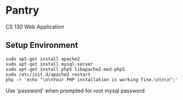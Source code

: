 # Pantry
CS 130 Web Application

## Setup Environment
    sudo apt-get install apache2
    sudo apt-get install mysql-server
    sudo apt-get install php5 libapache2-mod-php5
    sudo /etc/init.d/apache2 restart
    php -r 'echo "\n\nYour PHP installation is working fine.\n\n\n";'
Use 'password' when prompted for root mysql password


